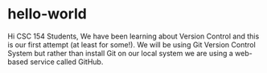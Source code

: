 # hello-world
Hi CSC 154 Students, We have been learning about Version Control and this is our first attempt (at least for some!). We will be using Git Version Control System but rather than install Git on our local system we are using a web-based service called GitHub.
